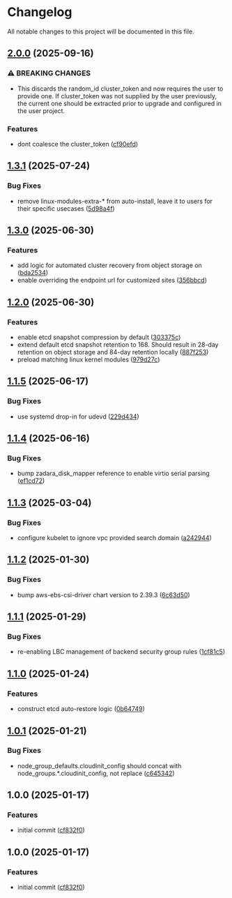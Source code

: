 # Changelog

All notable changes to this project will be documented in this file.

## [2.0.0](https://github.com/zadarastorage/terraform-zcompute-k8s/compare/v1.3.1...v2.0.0) (2025-09-16)

### ⚠ BREAKING CHANGES

* This discards the random_id cluster_token and now
requires the user to provide one. If cluster_token was not supplied
by the user previously, the current one should be extracted prior to
upgrade and configured in the user project.

### Features

* dont coalesce the cluster_token ([cf90efd](https://github.com/zadarastorage/terraform-zcompute-k8s/commit/cf90efdd8a43ac68e77ffada4174a8d006a1ad30))

## [1.3.1](https://github.com/zadarastorage/terraform-zcompute-k8s/compare/v1.3.0...v1.3.1) (2025-07-24)

### Bug Fixes

* remove linux-modules-extra-* from auto-install, leave it to users for their specific usecases ([5d98a4f](https://github.com/zadarastorage/terraform-zcompute-k8s/commit/5d98a4fb71e4bd9bfac06743a17e3edcfa35533d))

## [1.3.0](https://github.com/zadarastorage/terraform-zcompute-k8s/compare/v1.2.0...v1.3.0) (2025-06-30)


### Features

* add logic for automated cluster recovery from object storage on ([bda2534](https://github.com/zadarastorage/terraform-zcompute-k8s/commit/bda2534e07f2e819d846d759b9b7c049891a68bb))
* enable overriding the endpoint url for customized sites ([356bbcd](https://github.com/zadarastorage/terraform-zcompute-k8s/commit/356bbcd7d58862441647bf4c6bde591fe473bff2))

## [1.2.0](https://github.com/zadarastorage/terraform-zcompute-k8s/compare/v1.1.5...v1.2.0) (2025-06-30)


### Features

* enable etcd snapshot compression by default ([303375c](https://github.com/zadarastorage/terraform-zcompute-k8s/commit/303375c4445449ee3c1530ba58d850e822ec1183))
* extend default etcd snapshot retention to 168. Should result in 28-day retention on object storage and 84-day retention locally ([887f253](https://github.com/zadarastorage/terraform-zcompute-k8s/commit/887f2537722029d42592a25b9674ec33dbf7388c))
* preload matching linux kernel modules ([979d27c](https://github.com/zadarastorage/terraform-zcompute-k8s/commit/979d27cc5b3db7ab5617a25450043c2d2e0818fe))

## [1.1.5](https://github.com/zadarastorage/terraform-zcompute-k8s/compare/v1.1.4...v1.1.5) (2025-06-17)


### Bug Fixes

* use systemd drop-in for udevd ([229d434](https://github.com/zadarastorage/terraform-zcompute-k8s/commit/229d43423cea72a965311e630d07c7b53ff05ddd))

## [1.1.4](https://github.com/zadarastorage/terraform-zcompute-k8s/compare/v1.1.3...v1.1.4) (2025-06-16)


### Bug Fixes

* bump zadara_disk_mapper reference to enable virtio serial parsing ([ef1cd72](https://github.com/zadarastorage/terraform-zcompute-k8s/commit/ef1cd72790d580f101bcbe7e623e4e97a2440c73))

## [1.1.3](https://github.com/zadarastorage/terraform-zcompute-k8s/compare/v1.1.2...v1.1.3) (2025-03-04)


### Bug Fixes

* configure kubelet to ignore vpc provided search domain ([a242944](https://github.com/zadarastorage/terraform-zcompute-k8s/commit/a242944979fdb0cb8ce1d327c20c028c0028b722))

## [1.1.2](https://github.com/zadarastorage/terraform-zcompute-k8s/compare/v1.1.1...v1.1.2) (2025-01-30)


### Bug Fixes

* bump aws-ebs-csi-driver chart version to 2.39.3 ([6c63d50](https://github.com/zadarastorage/terraform-zcompute-k8s/commit/6c63d500038fa0563c2bba8eef8400dfc9655a03))

## [1.1.1](https://github.com/zadarastorage/terraform-zcompute-k8s/compare/v1.1.0...v1.1.1) (2025-01-29)


### Bug Fixes

* re-enabling LBC management of backend security group rules ([1cf81c5](https://github.com/zadarastorage/terraform-zcompute-k8s/commit/1cf81c5e67e84132e8074dd2722b732d54321591))

## [1.1.0](https://github.com/zadarastorage/terraform-zcompute-k8s/compare/v1.0.1...v1.1.0) (2025-01-24)


### Features

* construct etcd auto-restore logic ([0b64749](https://github.com/zadarastorage/terraform-zcompute-k8s/commit/0b64749effcb231e0929ac2f51b983f5357125f3))

## [1.0.1](https://github.com/zadarastorage/terraform-zcompute-k8s/compare/v1.0.0...v1.0.1) (2025-01-21)


### Bug Fixes

* node_group_defaults.cloudinit_config should concat with node_groups.*.cloudinit_config, not replace ([c645342](https://github.com/zadarastorage/terraform-zcompute-k8s/commit/c64534259abc8d51cbe81765b769ee22fac818d5))

## 1.0.0 (2025-01-17)


### Features

* initial commit ([cf832f0](https://github.com/zadarastorage/terraform-zcompute-k8s/commit/cf832f07ab14fa69d9a8adfc8d12120f56e06597))

## 1.0.0 (2025-01-17)


### Features

* initial commit ([cf832f0](https://github.com/zadarastorage/terraform-zcompute-k8s/commit/cf832f07ab14fa69d9a8adfc8d12120f56e06597))
